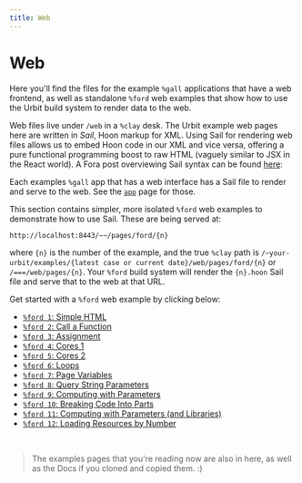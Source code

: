 ```yaml
---
title: Web
---
```


# Web

Here you'll find the files for the example `%gall` applications that have a web
frontend, as well as standalone `%ford` web examples that show how to use the
Urbit build system to render data to the web.

Web files live under `/web` in a `%clay` desk. The Urbit example web pages here
are written in *Sail*, Hoon markup for XML. Using Sail for rendering web files
allows us to embed Hoon code in our XML and vice versa, offering a pure
functional programming boost to raw HTML (vaguely similar to JSX in the React
world). A Fora post overviewing Sail syntax can be found
[here](https://urbit.org/~~/fora/posts/~2017.7.6..21.27.00..bebb~/):

Each examples `%gall` app that has a web interface has a Sail file to render and
serve to the web. See the [`app`](/~~/examples/app) page for those.

This section contains simpler, more isolated `%ford` web examples to demonstrate
how to use Sail. These are being served at:

    http://localhost:8443/~~/pages/ford/{n}

where `{n}` is the number of the example, and the true `%clay` path is
`/~your-urbit/examples/{latest case or current date}/web/pages/ford/{n}` or
`/===/web/pages/{n}`. Your `%ford` build system will render the `{n}.hoon` Sail
file and serve that to the web at that URL.

Get started with a `%ford` web example by clicking below:

-   [`%ford 1`: Simple HTML](/~~/pages/ford/1)
-   [`%ford 2`: Call a Function](/~~/pages/ford/2)
-   [`%ford 3`: Assignment](/~~/pages/ford/3)
-   [`%ford 4`: Cores 1](/~~/pages/ford/4)
-   [`%ford 5`: Cores 2](/~~/pages/ford/5)
-   [`%ford 6`: Loops](/~~/pages/ford/6)
-   [`%ford 7`: Page Variables](/~~/pages/ford/7)
-   [`%ford 8`: Query String Parameters](/~~/pages/ford/8)
-   [`%ford 9`: Computing with Parameters](/~~/pages/ford/9)
-   [`%ford 10`: Breaking Code Into Parts](/~~/pages/ford/10)
-   [`%ford 11`: Computing with Parameters (and Libraries)](/~~/pages/ford/11)
-   [`%ford 12`: Loading Resources by Number](/~~/pages/ford/12)

<br />

> The examples pages that you're reading now are also in here, as well as the
> Docs if you cloned and copied them. :)
